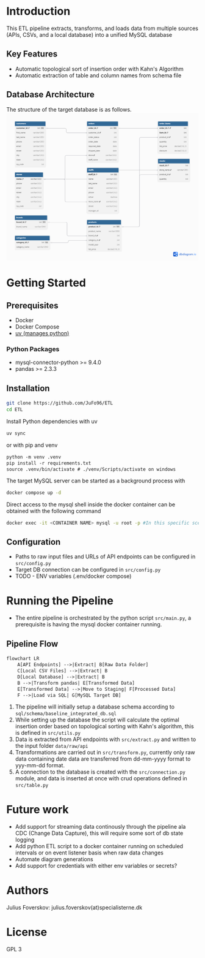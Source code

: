 # Introduction
This ETL pipeline extracts, transforms, and loads data from multiple sources (APIs, CSVs, and a local database) into a unified MySQL database

## Key Features
* Automatic topological sort of insertion order with Kahn's Algorithm
* Automatic extraction of table and column names from schema file



## Database Architecture
The structure of the target database is as follows.
![ER Diagram](docs/baseline_db.png)


# Getting Started
## Prerequisites
* Docker
* Docker Compose
* [uv (manages python)](https://docs.astral.sh/uv/getting-started/installation/)

### Python Packages
* mysql-connector-python >= 9.4.0
* pandas >= 2.3.3

## Installation
```bash
git clone https://github.com/JuFo96/ETL
cd ETL
```
Install Python dependencies with uv
```bash
uv sync
```
or with pip and venv
```
python -m venv .venv
pip install -r requirements.txt
source .venv/bin/activate # ./venv/Scripts/activate on windows
```
The target MySQL server can be started as a background process with
```bash
docker compose up -d
```
Direct access to the mysql shell inside the docker container can be obtained with the following command
```bash
docker exec -it <CONTAINER NAME> mysql -u root -p #In this specific scenario <CONTAINER NAME> = test_integrated_db
```
## Configuration
* Paths to raw input files and URLs of API endpoints can be configured in `src/config.py`
* Target DB connection can be configured in `src/config.py`
* TODO - ENV variables (.env/docker compose)


# Running the Pipeline
* The entire pipeline is orchestrated by the python script `src/main.py`, a prerequisite is having the mysql docker container running. 


## Pipeline Flow

```mermaid
flowchart LR
    A[API Endpoints] -->|Extract| B[Raw Data Folder]
    C[Local CSV Files] -->|Extract| B
    D[Local Database] -->|Extract| B
    B -->|Transform pandas| E[Transformed Data]
    E[Transformed Data] -->|Move to Staging| F[Processed Data]
    F -->|Load via SQL| G[MySQL Target DB]
```

1. The pipeline will initially setup a database schema according to `sql/schema/baseline_integrated_db.sql`
2. While setting up the database the script will calculate the optimal insertion order based on topological sorting with Kahn's algorithm, this is defined in `src/utils.py`
3. Data is extracted from API endpoints with `src/extract.py` and written to the input folder `data/raw/api`
4. Transformations are carried out in `src/transform.py`, currently only raw data containing date data are transferred from dd-mm-yyyy format to yyy-mm-dd format.
5. A connection to the database is created with the `src/connection.py` module, and data is inserted at once with crud operations defined in `src/table.py`

# Future work
* Add support for streaming data continously through the pipeline ala CDC (Change Data Capture), this will require some sort of db state logging
* Add python ETL script to a docker container running on scheduled intervals or on event listener basis when raw data changes
* Automate diagram generations 
* Add support for credentials with either env variables or secrets?

# Authors
Julius Foverskov: 
julius.foverskov(at)specialisterne.dk

# License
GPL 3

